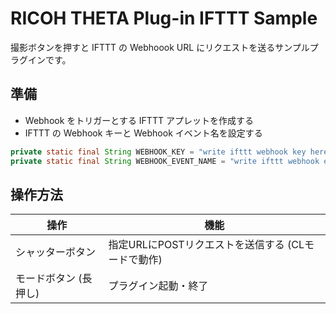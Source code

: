 # RICOH THETA Plug-in IFTTT Sample

撮影ボタンを押すと IFTTT の Webhoook URL にリクエストを送るサンプルプラグインです。

## 準備
* Webhook をトリガーとする IFTTT アプレットを作成する
* IFTTT の Webhook キーと Webhook イベント名を設定する

```java
private static final String WEBHOOK_KEY = "write ifttt webhook key here";
private static final String WEBHOOK_EVENT_NAME = "write ifttt webhook event name here";
```


## 操作方法

| 操作                      | 機能                              |
| ------------------------- | --------------------------------- |
| シャッターボタン          | 指定URLにPOSTリクエストを送信する (CLモードで動作) |
| モードボタン (長押し)     | プラグイン起動・終了              |

